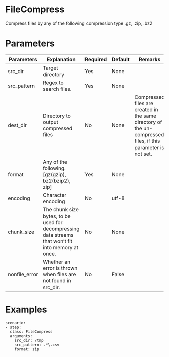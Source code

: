 # FileCompress
Compress files by any of the following compression type
.gz, .zip, .bz2

# Parameters
|Parameters|Explanation|Required|Default|Remarks|
|----------|-----------|--------|-------|-------|
|src_dir|Target directory|Yes|None||
|src_pattern|Regex to search files.|Yes|None||
|dest_dir|Directory to output compressed files|No|None|Compressed files are created in the same directory of the un-compressed files, if this parameter is not set.|
|format|Any of the following. [gz(gzip), bz2(bzip2), zip]|Yes|None||
|encoding|Character encoding|No|utf-8||
|chunk_size|The chunk size bytes, to be used for decompressing data streams that won’t fit into memory at once.|No|None||
|nonfile_error|Whether an error is thrown when files are not found in src_dir.|No|False||

# Examples
```
scenario:
- step:
  class: FileCompress
  arguments:
    src_dir: /tmp
    src_pattern: .*\.csv
    format: zip
```
